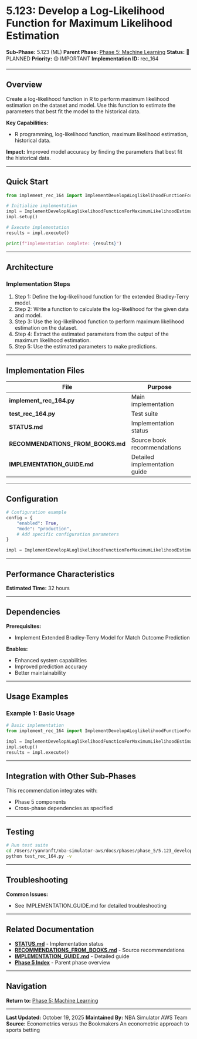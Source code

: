 # 5.123: Develop a Log-Likelihood Function for Maximum Likelihood Estimation

**Sub-Phase:** 5.123 (ML)
**Parent Phase:** [Phase 5: Machine Learning](../PHASE_5_INDEX.md)
**Status:** 🔵 PLANNED
**Priority:** 🟡 IMPORTANT
**Implementation ID:** rec_164

---

## Overview

Create a log-likelihood function in R to perform maximum likelihood estimation on the dataset and model. Use this function to estimate the parameters that best fit the model to the historical data.

**Key Capabilities:**
- R programming, log-likelihood function, maximum likelihood estimation, historical data.

**Impact:**
Improved model accuracy by finding the parameters that best fit the historical data.

---

## Quick Start

```python
from implement_rec_164 import ImplementDevelopALoglikelihoodFunctionForMaximumLikelihoodEstimation

# Initialize implementation
impl = ImplementDevelopALoglikelihoodFunctionForMaximumLikelihoodEstimation()
impl.setup()

# Execute implementation
results = impl.execute()

print(f"Implementation complete: {results}")
```

---

## Architecture

### Implementation Steps

1. Step 1: Define the log-likelihood function for the extended Bradley-Terry model.
2. Step 2: Write a function to calculate the log-likelihood for the given data and model.
3. Step 3: Use the log-likelihood function to perform maximum likelihood estimation on the dataset.
4. Step 4: Extract the estimated parameters from the output of the maximum likelihood estimation.
5. Step 5: Use the estimated parameters to make predictions.

---

## Implementation Files

| File | Purpose |
|------|---------|
| **implement_rec_164.py** | Main implementation |
| **test_rec_164.py** | Test suite |
| **STATUS.md** | Implementation status |
| **RECOMMENDATIONS_FROM_BOOKS.md** | Source book recommendations |
| **IMPLEMENTATION_GUIDE.md** | Detailed implementation guide |

---

## Configuration

```python
# Configuration example
config = {
    "enabled": True,
    "mode": "production",
    # Add specific configuration parameters
}

impl = ImplementDevelopALoglikelihoodFunctionForMaximumLikelihoodEstimation(config=config)
```

---

## Performance Characteristics

**Estimated Time:** 32 hours

---

## Dependencies

**Prerequisites:**
- Implement Extended Bradley-Terry Model for Match Outcome Prediction

**Enables:**
- Enhanced system capabilities
- Improved prediction accuracy
- Better maintainability

---

## Usage Examples

### Example 1: Basic Usage

```python
# Basic implementation
from implement_rec_164 import ImplementDevelopALoglikelihoodFunctionForMaximumLikelihoodEstimation

impl = ImplementDevelopALoglikelihoodFunctionForMaximumLikelihoodEstimation()
impl.setup()
results = impl.execute()
```

---

## Integration with Other Sub-Phases

This recommendation integrates with:
- Phase 5 components
- Cross-phase dependencies as specified

---

## Testing

```bash
# Run test suite
cd /Users/ryanranft/nba-simulator-aws/docs/phases/phase_5/5.123_develop_a_log-likelihood_function_for_maximum_likelihood_est
python test_rec_164.py -v
```

---

## Troubleshooting

**Common Issues:**
- See IMPLEMENTATION_GUIDE.md for detailed troubleshooting

---

## Related Documentation

- **[STATUS.md](STATUS.md)** - Implementation status
- **[RECOMMENDATIONS_FROM_BOOKS.md](RECOMMENDATIONS_FROM_BOOKS.md)** - Source recommendations
- **[IMPLEMENTATION_GUIDE.md](IMPLEMENTATION_GUIDE.md)** - Detailed guide
- **[Phase 5 Index](../PHASE_5_INDEX.md)** - Parent phase overview

---

## Navigation

**Return to:** [Phase 5: Machine Learning](../PHASE_5_INDEX.md)

---

**Last Updated:** October 19, 2025
**Maintained By:** NBA Simulator AWS Team
**Source:** Econometrics versus the Bookmakers An econometric approach to sports betting

